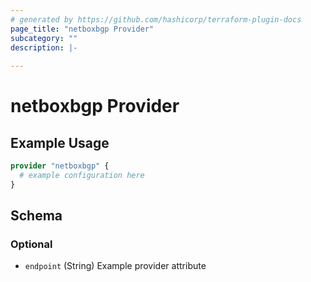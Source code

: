 ```yaml
---
# generated by https://github.com/hashicorp/terraform-plugin-docs
page_title: "netboxbgp Provider"
subcategory: ""
description: |-
  
---
```


# netboxbgp Provider



## Example Usage

```terraform
provider "netboxbgp" {
  # example configuration here
}
```

<!-- schema generated by tfplugindocs -->
## Schema

### Optional

- `endpoint` (String) Example provider attribute
